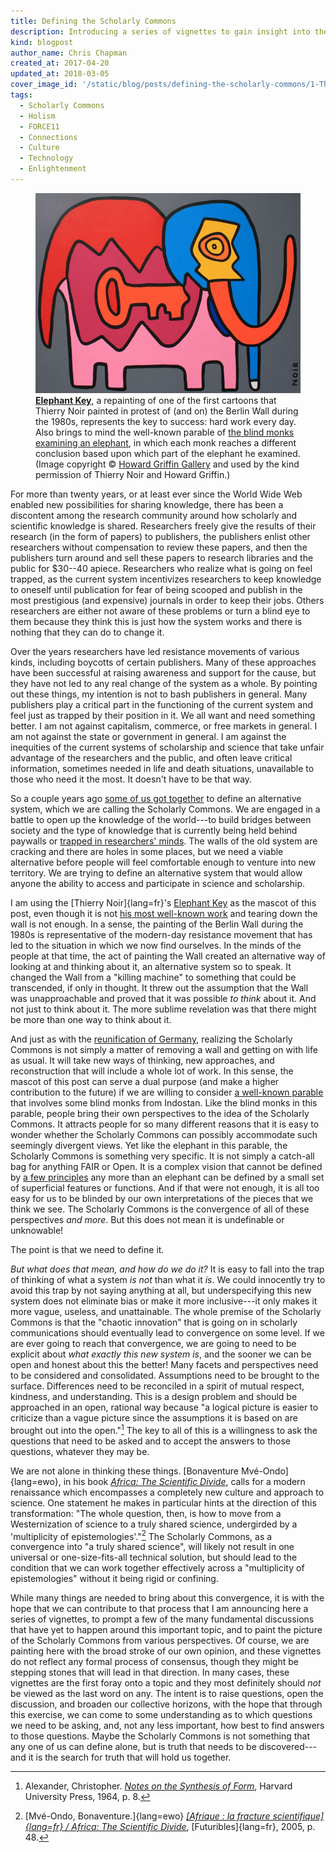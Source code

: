 ```yaml
---
title: Defining the Scholarly Commons
description: Introducing a series of vignettes to gain insight into the Scholarly Commons.
kind: blogpost
author_name: Chris Chapman
created_at: 2017-04-20
updated_at: 2018-03-05
cover_image_id: '/static/blog/posts/defining-the-scholarly-commons/1-Thierry-Noir-Howard-Griffin-Gallery_742_560_80_s_c1_smart_scale.jpg'
tags:
  - Scholarly Commons
  - Holism
  - FORCE11
  - Connections
  - Culture
  - Technology
  - Enlightenment
---
```

<figure id="the-key-to-success" property="schema:sharedContent" class="img" resource="#the-key-to-success" typeof="schema:ImageObject">
  <link property="schema:representativeOfPage" resource="schema:True" />
  <meta property="schema:width" content="742 px" datatype="schema:Distance" />
  <meta property="schema:height" content="560 px" datatype="schema:Distance" />
  <meta property="schema:contentSize" content="51KB" />
  <img property="schema:contentUrl" class="static" alt="An elephant made of various brightly colored components and a large key in the middle" src="1-Thierry-Noir-Howard-Griffin-Gallery_742_560_80_s_c1_smart_scale.jpg" />
  <figcaption property="schema:caption"><b><a href="https://howardgriffinprints.com/print/thierry-noir/elephant-key-dark-grey/">Elephant Key</a></b>, a repainting of one of the first cartoons that <span lang="fr">Thierry Noir</span> painted in protest of (and on) the Berlin Wall during the 1980s, represents the key to success: hard work every day. Also brings to mind the well-known parable of <a href="https://en.wikipedia.org/wiki/Blind_men_and_an_elephant">the blind monks examining an elephant</a>, in which each monk reaches a different conclusion based upon which part of the elephant he examined. (Image copyright © <a property="pav:retrievedFrom" href="http://howardgriffingallery.com/images/made/uploads/images/1-Thierry-Noir-Howard-Griffin-Gallery_742_560_80_s_c1_smart_scale.jpg">Howard Griffin Gallery</a> and used by the kind permission of <span lang="fr">Thierry Noir</span> and Howard Griffin.)</figcaption>
</figure>

For more than twenty years, or at least ever since the World Wide Web enabled
new possibilities for sharing knowledge, there has been a discontent among the
research community around how scholarly and scientific knowledge is shared.
Researchers freely give the results of their research (in the form of papers)
to publishers, the publishers enlist other researchers without compensation to
review these papers, and then the publishers turn around and sell these papers
to research libraries and the public for $30--40 apiece. Researchers who
realize what is going on feel trapped, as the current system incentivizes
researchers to keep knowledge to oneself until publication for fear of being
scooped and publish in the most prestigious (and expensive) journals in order
to keep their jobs. Others researchers are either not aware of these problems
or turn a blind eye to them because they think this is just how the system
works and there is nothing that they can do to change it.

Over the years researchers have led resistance movements of various kinds,
including boycotts of certain publishers. Many of these approaches have been
successful at raising awareness and support for the cause, but they have not
led to any real change of the system as a whole. By pointing out these things,
my intention is not to bash publishers in general. Many publishers play a
critical part in the functioning of the current system and feel just as trapped
by their position in it. We all want and need something better. I am not
against capitalism, commerce, or free markets in general. I am not against the
state or government in general. I am against the inequities of the current
systems of scholarship and science that take unfair advantage of the
researchers and the public, and often leave critical information, sometimes
needed in life and death situations, unavailable to those who need it the most.
It doesn't have to be that way.

<!--MORE-->

So a couple years ago [some of us got together][scwg] to define an alternative
system, which we are calling the Scholarly Commons. We are engaged in a battle
to open up the knowledge of the world---to build bridges between society and
the type of knowledge that is currently being held behind paywalls or [trapped
in researchers' minds][opening knowledge]. The walls of the old system are
cracking and there are holes in some places, but we need a viable alternative
before people will feel comfortable enough to venture into new territory. We
are trying to define an alternative system that would allow anyone the ability
to access and participate in science and scholarship.

I am using the [Thierry Noir]{lang=fr}'s [Elephant Key](#the-key-to-success) as
the mascot of this post, even though it is not [his most well-known
work][mutations] and tearing down the wall is not enough. In a sense, the
painting of the Berlin Wall during the 1980s is representative of the
modern-day resistance movement that has led to the situation in which we now
find ourselves. In the minds of the people at that time, the act of painting
the Wall created an alternative way of looking at and thinking about it, an
alternative system so to speak. It changed the Wall from a "killing machine" to
something that could be transcended, if only in thought. It threw out the
assumption that the Wall was unapproachable and proved that it was possible _to
think_ about it. And not just to think about it. The more sublime revelation
was that there might be more than one way to think about it.

And just as with the [reunification of Germany], realizing the Scholarly
Commons is not simply a matter of removing a wall and getting on with life as
usual. It will take new ways of thinking, new approaches, and reconstruction
that will include a whole lot of work. In this sense, the mascot of this post
can serve a dual purpose (and make a higher contribution to the future) if we
are willing to consider [a well-known parable][parable] that involves some
blind monks from Indostan. Like the blind monks in this parable, people bring
their own perspectives to the idea of the Scholarly Commons. It attracts people
for so many different reasons that it is easy to wonder whether the Scholarly
Commons can possibly accommodate such seemingly divergent views. Yet like the
elephant in this parable, the Scholarly Commons is something very specific. It
is not simply a catch-all bag for anything FAIR or Open. It is a complex vision
that cannot be defined by [a few principles][principles] any more than an
elephant can be defined by a small set of superficial features or functions.
And if that were not enough, it is all too easy for us to be blinded by our own
interpretations of the pieces that we think we see. The Scholarly Commons is
the convergence of all of these perspectives _and more_. But this does not mean
it is undefinable or unknowable!

The point is that we need to define it.

_But what does that mean, and how do we do it?_ It is easy to fall into the
trap of thinking of what a system _is not_ than what it _is_. We could
innocently try to avoid this trap by not saying anything at all, but
underspecifying this new system does not eliminate bias or make it more
inclusive---it only makes it more vague, useless, and unattainable. The whole
premise of the Scholarly Commons is that the "chaotic innovation" that is going
on in scholarly communications should eventually lead to convergence on some
level. If we are ever going to reach that convergence, we are going to need to
be explicit about _what exactly this new system is_, and the sooner we can be
open and honest about this the better! Many facets and perspectives need to be
considered and consolidated. Assumptions need to be brought to the surface.
Differences need to be reconciled in a spirit of mutual respect, kindness, and
understanding. This is a design problem and should be approached in an open,
rational way because "a logical picture is easier to criticize than a vague
picture since the assumptions it is based on are brought out into the
open."[^notes] The key to all of this is a willingness to ask the questions
that need to be asked and to accept the answers to those questions, whatever
they may be.

We are not alone in thinking these things. [Bonaventure Mvé-Ondo]{lang=ewo}, in
his book <cite>[Africa: The Scientific Divide][scientific divide]</cite>, calls
for a modern renaissance which encompasses a completely new culture and
approach to science. One statement he makes in particular hints at the
direction of this transformation: "The whole question, then, is how to move
from a Westernization of science to a truly shared science, undergirded by a
'multiplicity of epistemologies'."[^bonaventure] The Scholarly Commons, as a
convergence into "a truly shared science", will likely not result in one
universal or one-size-fits-all technical solution, but should lead to the
condition that we can work together effectively across a "multiplicity of
epistemologies" without it being rigid or confining.

While many things are needed to bring about this convergence, it is with the
hope that we can contribute to that process that I am announcing here a series
of vignettes, to prompt a few of the many fundamental discussions that have yet
to happen around this important topic, and to paint the picture of the
Scholarly Commons from various perspectives. Of course, we are painting here
with the broad stroke of our own opinion, and these vignettes do not reflect
any formal process of consensus, though they might be stepping stones that will
lead in that direction. In many cases, these vignettes are the first foray onto
a topic and they most definitely should _not_ be viewed as the last word on
any. The intent is to raise questions, open the discussion, and broaden our
collective horizons, with the hope that through this exercise, we can come to
some understanding as to which questions we need to be asking, and, not any
less important, how best to find answers to those questions. Maybe the
Scholarly Commons is not something that any one of us can define alone, but is
truth that needs to be discovered---and it is the search for truth that will
hold us together.

[mutations]: <https://www.independent.co.uk/arts-entertainment/art/features/thierry-noir-the-street-artist-who-mutated-the-berlin-wall-in-protest-9316814.html> "Meet Thierry Noir: The street artist who 'mutated' the Berlin Wall in protest, on The Independent"
[reunification of Germany]: <https://en.wikipedia.org/wiki/German_reunification> "German Reunification, on Wikipedia"
[parable]: <https://en.wikipedia.org/wiki/Blind_men_and_an_elephant> "Blind Men and an Elephant, on Wikipedia"
[principles]: <https://www.force11.org/group/scholarly-commons-working-group-wp2principles/principles-scholarly-commons-open-comments> "About the principles of the Scholarly Commons"
[scwg]: <https://www.force11.org/group/scholarly-commons-working-group> "The Scholarly Commons Working Group at FORCE11"
[opening knowledge]: <../opening-knowledge/> "The Pentandra Blog → Opening Knowledge"
[scientific divide]:  <https://www.futuribles.com/en/bibliographie/notice/afrique-la-fracture-scientifique-africa-the-scient/>

[^notes]:

    Alexander, Christopher. <cite>[Notes on the Synthesis of
    Form](https://books.google.com/books?id=Kh3T3XFUfPQC)</cite>, Harvard
    University Press, 1964, p. 8.

[^bonaventure]:

    [Mvé-Ondo, Bonaventure.]{lang=ewo} <cite>[[Afrique : la fracture
    scientifique]{lang=fr} / Africa: The Scientific Divide][scientific
    divide]</cite>, [Futuribles]{lang=fr}, 2005, p. 48.
